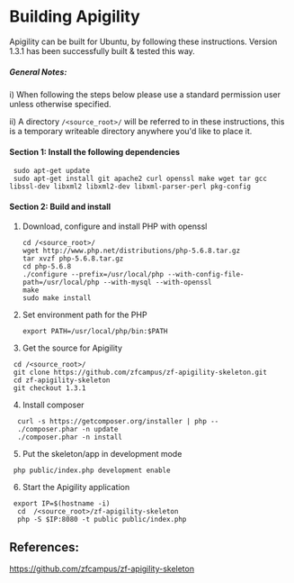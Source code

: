 
# Building Apigility

Apigility can be built for Ubuntu, by following these instructions. Version 1.3.1 has been successfully built & tested this way.

##### General Notes:
      
i) When following the steps below please use a standard permission user unless otherwise specified.

ii) A directory `/<source_root>/` will be referred to in these instructions, this is a temporary writeable directory anywhere you'd like to place it.


#### Section 1: Install the following dependencies
   ```
    sudo apt-get update 
    sudo apt-get install git apache2 curl openssl make wget tar gcc libssl-dev libxml2 libxml2-dev libxml-parser-perl pkg-config
  ```

#### Section 2: Build and install
1. Download, configure and install PHP with openssl
 
	```
	cd /<source_root>/
	wget http://www.php.net/distributions/php-5.6.8.tar.gz 
	tar xvzf php-5.6.8.tar.gz
	cd php-5.6.8
	./configure --prefix=/usr/local/php --with-config-file-path=/usr/local/php --with-mysql --with-openssl
	make
	sudo make install
	```
	
2. Set environment path for the PHP

	```
	export PATH=/usr/local/php/bin:$PATH
	```

3. Get the source for Apigility
        
  ```
   cd /<source_root>/
   git clone https://github.com/zfcampus/zf-apigility-skeleton.git 
   cd zf-apigility-skeleton 
   git checkout 1.3.1
  ```

4. Install composer

 ```
   curl -s https://getcomposer.org/installer | php --
   ./composer.phar -n update
   ./composer.phar -n install
 ```

5. Put the skeleton/app in development mode

 ```
  php public/index.php development enable
 ```
        
6. Start the Apigility application

 ```
  export IP=$(hostname -i)
   cd  /<source_root>/zf-apigility-skeleton
   php -S $IP:8080 -t public public/index.php
 ```

## References:

https://github.com/zfcampus/zf-apigility-skeleton
